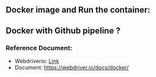 ## Docker image and Run the container:

## Docker with Github pipeline ?

### Reference Document: 
- Webdriverio: [Link](https://webdriver.io/docs/wdio-docker-service/)
- Document: https://webdriver.io/docs/docker/